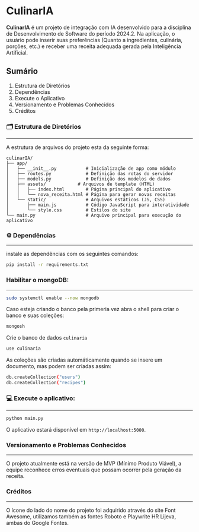 # CulinarIA

**CulinarIA** é um projeto de integração com IA desenvolvido para a disciplina de Desenvolvimento de Software do período 2024.2. Na aplicação, o usuário pode inserir suas preferências (Quanto a ingredientes, culinária, porções, etc.) e receber uma receita adequada gerada pela Inteligência Artificial.

## Sumário
1. Estrutura de Diretórios
1. Dependências
1. Execute o Aplicativo
1. Versionamento e Problemas Conhecidos
1. Créditos

### 🗂️ Estrutura de Diretórios
---

A estrutura de arquivos do projeto esta da seguinte forma:

```
culinarIA/
├── app/
│   ├── __init__.py           # Inicialização de app como módulo
│   ├── routes.py             # Definição das rotas do servidor
│   ├── models.py             # Definição dos modelos de dados
│   ├── assets/            # Arquivos de template (HTML)
│   │   ├── index.html        # Página principal do aplicativo
│   │   └── nova_receita.html # Página para gerar novas receitas
│   └── static/               # Arquivos estáticos (JS, CSS)
│       ├── main.js           # Código JavaScript para interatividade
│       └── style.css         # Estilos do site
└── main.py                   # Arquivo principal para execução do aplicativo
```

### ⚙️ Dependências
---

instale as dependências com os seguintes comandos:

```bash
pip install -r requirements.txt
```
### Habilitar o mongoDB:
---
```bash
sudo systemctl enable --now mongodb
```
Caso esteja criando o banco pela primeria vez abra o shell para criar o banco e suas coleções:
```bash
mongosh
```
Crie o banco de dados `culinaria`
```bash
use culinaria
```
As coleções são criadas automáticamente quando se insere um documento, mas podem ser criadas assim:
```bash
db.createCollection("users")
db.createCollection("recipes")
```

### 💻 Execute o aplicativo:
---

```bash
python main.py
```

O aplicativo estará disponível em `http://localhost:5000`.

### Versionamento e Problemas Conhecidos
---
O projeto atualmente está na versão de MVP (Mínimo Produto Viável), a equipe reconhece erros eventuais que possam ocorrer pela geração da receita.

### Créditos
---
O ícone do lado do nome do projeto foi adquirido através do site Font Awesome, utilizamos também as fontes Roboto e Playwrite HR Lijeva, ambas do Google Fontes.